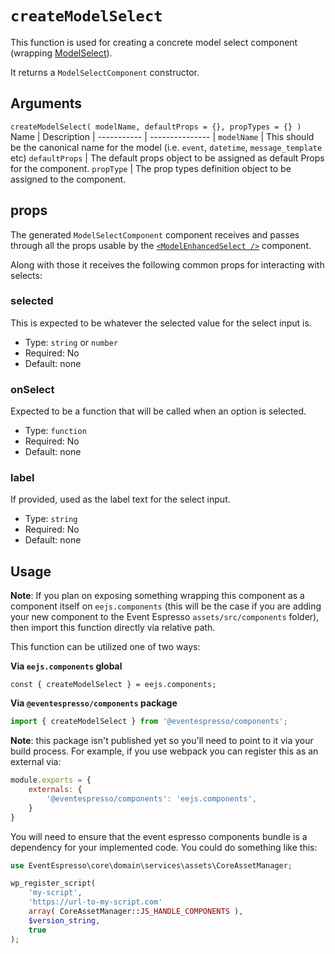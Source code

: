 # `createModelSelect`
This function is used for creating a concrete model select component (wrapping [ModelSelect](model-select.md)).  

It returns a `ModelSelectComponent` constructor.

## Arguments
`createModelSelect( modelName, defaultProps = {}, propTypes = {} )`
Name | Description |
----------- | --------------- |
`modelName` | This should be the canonical name for the model (i.e. `event`, `datetime`, `message_template` etc)
`defaultProps` | The default props object to be assigned as default Props for the component.
`propType` | The prop types definition object to be assigned to the component.

## props
The generated `ModelSelectComponent` component receives and passes through all the props usable by the [`<ModelEnhancedSelect />`](model-select.md) component.

Along with those it receives the following common props for interacting with selects:

### selected
This is expected to be whatever the selected value for the select input is. 
- Type: `string` or `number`
- Required: No
- Default: none

### onSelect
Expected to be a function that will be called when an option is selected.
- Type: `function`
- Required: No
- Default: none

### label
If provided, used as the label text for the select input.
- Type: `string`
- Required: No
- Default: none

## Usage

**Note**: If you plan on exposing something wrapping this component as a component itself on `eejs.components` (this will be the case if you are adding your new component to the Event Espresso `assets/src/components` folder), then import this function directly via relative path.

This function can be utilized one of two ways:

**Via `eejs.components` global**

```
const { createModelSelect } = eejs.components;
```

**Via `@eventespresso/components` package**

```js
import { createModelSelect } from '@eventespresso/components';
```

**Note**: this package isn't published yet so you'll need to point to it via your build process. For example, if you use webpack you can register this as an external via:

```js
module.exports = {
    externals: {
        '@eventespresso/components': 'eejs.components',
    }
}
```

You will need to ensure that the event espresso components bundle is a dependency for your implemented code.  You could do something like this:

```php
use EventEspresso\core\domain\services\assets\CoreAssetManager;

wp_register_script(
    'my-script',
    'https://url-to-my-script.com'
    array( CoreAssetManager::JS_HANDLE_COMPONENTS ),
    $version_string,
    true
);
```
